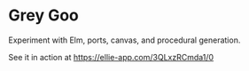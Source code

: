 # Grey Goo

Experiment with Elm, ports, canvas, and procedural generation.

See it in action at https://ellie-app.com/3QLxzRCmda1/0
